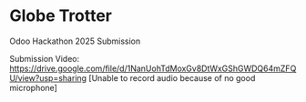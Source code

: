 # Globe Trotter

Odoo Hackathon 2025 Submission

Submission Video: https://drive.google.com/file/d/1NanUohTdMoxGv8DtWxGShGWDQ64mZFQU/view?usp=sharing
[Unable to record audio because of no good microphone]
